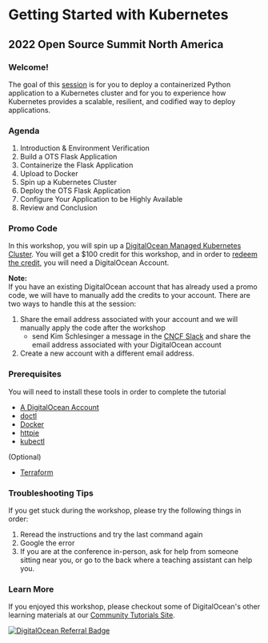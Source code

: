 # Getting Started with Kubernetes 
## 2022 Open Source Summit North America
### Welcome! 

The goal of this [session](https://sched.co/11Nje) is for you to deploy a containerized Python application to a Kubernetes cluster and for you to experience how Kubernetes provides a scalable, resilient, and codified way to deploy applications.

### Agenda
1. Introduction & Environment Verification
1. Build a OTS Flask Application 
1. Containerize the Flask Application 
1. Upload to Docker 
1. Spin up a Kubernetes Cluster 
1. Deploy the OTS Flask Application 
1. Configure Your Application to be Highly Available 
1. Review and Conclusion

### Promo Code 
In this workshop, you will spin up a [DigitalOcean Managed Kubernetes Cluster](https://www.digitalocean.com/products/kubernetes). You will get a $100 credit for this workshop, and in order to [redeem the credit](https://docs.digitalocean.com/products/billing/promo-codes/), you will need a DigitalOcean Account. 

**Note:**  
If you have an existing DigitalOcean account that has already used a promo code, we will have to manually add the credits to your account. There are two ways to handle this at the session: 

1. Share the email address associated with your account and we will manually apply the code after the workshop
    - send Kim Schlesinger a message in the [CNCF Slack](cloud-native.slack.com) and share the email address associated with your DigitalOcean account
1. Create a new account with a different email address.

### Prerequisites
You will need to install these tools in order to complete the tutorial 

- [A DigitalOcean Account](https://cloud.digitalocean.com/registrations/new)
- [doctl](https://docs.digitalocean.com/reference/doctl/how-to/install/)
- [Docker](https://docs.docker.com/get-docker/)
- [httpie](https://httpie.io/docs/cli/installation)
- [kubectl](https://kubernetes.io/docs/tasks/tools/)

(Optional)
- [Terraform](https://learn.hashicorp.com/tutorials/terraform/install-cli#install-terraform) 


### Troubleshooting Tips 
If you get stuck during the workshop, please try the following things in order: 

1. Reread the instructions and try the last command again
1. Google the error
1. If you are at the conference in-person, ask for help from someone sitting near you, or go to the back where a teaching assistant can help you. 

### Learn More
If you enjoyed this workshop, please checkout some of DigitalOcean's other learning materials at our [Community Tutorials Site](https://www.digitalocean.com/community). 


[![DigitalOcean Referral Badge](https://web-platforms.sfo2.digitaloceanspaces.com/WWW/Badge%203.svg)](https://www.digitalocean.com/?refcode=0396fb078dbc&utm_campaign=Referral_Invite&utm_medium=Referral_Program&utm_source=badge)